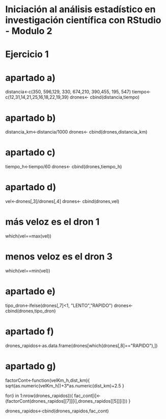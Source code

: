 # Iniciación al análisis estadístico en investigación científica con RStudio - Modulo 2

# Ejercicio 1
# apartado a)
distancia<-c(350, 596,129, 330, 674,210, 390,455, 195, 547)
tiempo<-c(12,31,14,21,25,16,18,22,19,39)
drones<- cbind(distancia,tiempo)

# apartado b)
distancia_km<-distancia/1000
drones<- cbind(drones,distancia_km)

# apartado c)
tiempo_h<-tiempo/60
drones<- cbind(drones,tiempo_h)

# apartado d)
vel<-drones[,3]/drones[,4]
drones<- cbind(drones,vel)

# más veloz es el dron 1
which(vel==max(vel))
# menos veloz es el dron 3
which(vel==min(vel))

# apartado e)
tipo_dron<-ifelse(drones[,7]<1, "LENTO","RAPIDO")
drones<- cbind(drones,tipo_dron)

# apartado f)
drones_rapidos<-as.data.frame(drones[which(drones[,8]=="RAPIDO"),])

# apartado g)

factorCont<-function(velKm_h,dist_km){
  sqrt(as.numeric(velKm_h))+3*as.numeric(dist_km)+2.5
}

for(i in 1:nrow(drones_rapidos)){
  fac_cont[i]<-(factorCont(drones_rapidos[[7]][i],drones_rapidos[[5]][i]))
}

drones_rapidos<-cbind(drones_rapidos,fac_cont)


